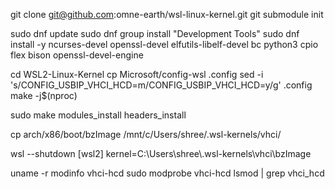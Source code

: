 git clone git@github.com:omne-earth/wsl-linux-kernel.git
git submodule init

sudo dnf update
sudo dnf group install "Development Tools"
sudo dnf install -y ncurses-devel openssl-devel elfutils-libelf-devel bc python3 cpio flex bison openssl-devel-engine

cd WSL2-Linux-Kernel
cp Microsoft/config-wsl .config
sed -i 's/CONFIG_USBIP_VHCI_HCD=m/CONFIG_USBIP_VHCI_HCD=y/g' .config
make -j$(nproc)

sudo make modules_install headers_install

cp arch/x86/boot/bzImage /mnt/c/Users/shree/.wsl-kernels/vhci/

wsl --shutdown
[wsl2]
kernel=C:\\Users\\shree\\.wsl-kernels\\vhci\\bzImage

uname -r
modinfo vhci-hcd
sudo modprobe vhci-hcd
lsmod | grep vhci_hcd

